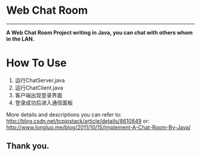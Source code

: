 # Web Chat Room

---------------------------------------------------------------------------

**A Web Chat Room Project writing in Java, you can chat with others whom in the LAN.**

# How To Use

1. 运行ChatServer.java
2. 运行ChatClient.java
3. 客户端出现登录界面
4. 登录成功后进入通信面板

More details and descriptions you can refer to:
http://blog.csdn.net/tcpipstack/article/details/8610849
or:
http://www.longluo.me/blog/2011/10/15/Implement-A-Chat-Room-By-Java/

## Thank you.



